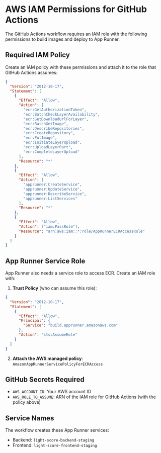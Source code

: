 # AWS IAM Permissions for GitHub Actions

The GitHub Actions workflow requires an IAM role with the following permissions to build images and deploy to App Runner.

## Required IAM Policy

Create an IAM policy with these permissions and attach it to the role that GitHub Actions assumes:

```json
{
  "Version": "2012-10-17",
  "Statement": [
    {
      "Effect": "Allow",
      "Action": [
        "ecr:GetAuthorizationToken",
        "ecr:BatchCheckLayerAvailability",
        "ecr:GetDownloadUrlForLayer",
        "ecr:BatchGetImage",
        "ecr:DescribeRepositories",
        "ecr:CreateRepository",
        "ecr:PutImage",
        "ecr:InitiateLayerUpload",
        "ecr:UploadLayerPart",
        "ecr:CompleteLayerUpload"
      ],
      "Resource": "*"
    },
    {
      "Effect": "Allow",
      "Action": [
        "apprunner:CreateService",
        "apprunner:UpdateService",
        "apprunner:DescribeService",
        "apprunner:ListServices"
      ],
      "Resource": "*"
    },
    {
      "Effect": "Allow",
      "Action": ["iam:PassRole"],
      "Resource": "arn:aws:iam::*:role/AppRunnerECRAccessRole"
    }
  ]
}
```

## App Runner Service Role

App Runner also needs a service role to access ECR. Create an IAM role with:

1. **Trust Policy** (who can assume this role):

```json
{
  "Version": "2012-10-17",
  "Statement": [
    {
      "Effect": "Allow",
      "Principal": {
        "Service": "build.apprunner.amazonaws.com"
      },
      "Action": "sts:AssumeRole"
    }
  ]
}
```

2. **Attach the AWS managed policy**: `AmazonAppRunnerServicePolicyForECRAccess`

## GitHub Secrets Required

- `AWS_ACCOUNT_ID`: Your AWS account ID
- `AWS_ROLE_TO_ASSUME`: ARN of the IAM role for GitHub Actions (with the policy above)

## Service Names

The workflow creates these App Runner services:

- Backend: `light-score-backend-staging`
- Frontend: `light-score-frontend-staging`

